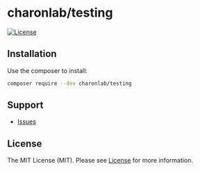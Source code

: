# charonlab/testing

[![License](https://poser.pugx.org/charonlab/testing/license.svg)](https://packagist.org/packages/charonlab/testing)

## Installation

Use the composer to install:

```bash
composer require --dev charonlab/testing
```

## Support

- [Issues](https://github.com/charonlab/testing/issues/)

## License

The MIT License (MIT). Please see [License](LICENSE) for more information.
